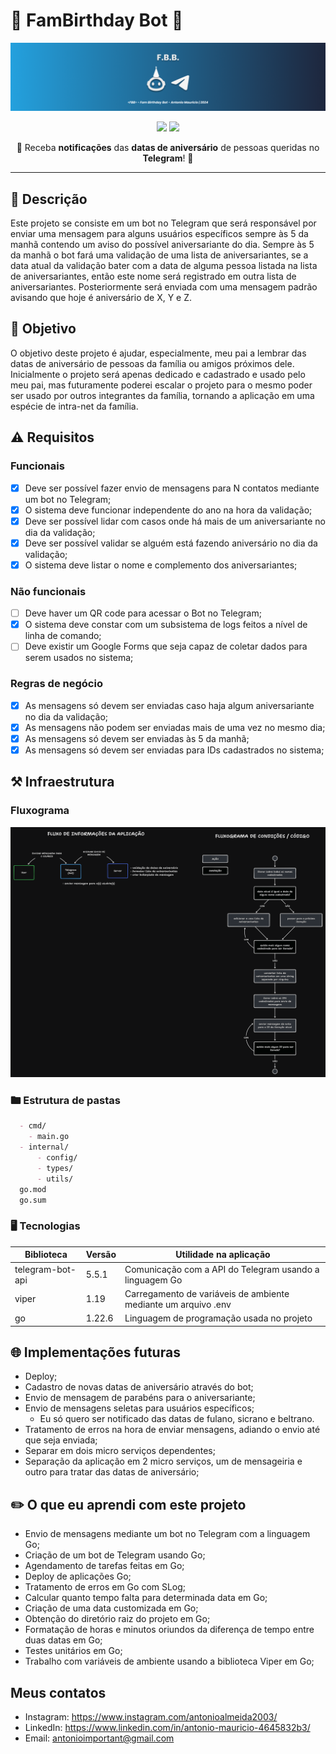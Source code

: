 # 🎂 FamBirthday Bot 🤖

![](https://github.com/Dedo-Finger2/fam-birthday-bot/blob/master/public/images/cover.png?raw=true)

<p align="center">
	<img src="https://img.shields.io/badge/go-%2300ADD8.svg?style=for-the-badge&logo=go&logoColor=white" />
	<img src="https://img.shields.io/badge/Telegram-2CA5E0?style=for-the-badge&logo=telegram&logoColor=white" />
</p>

<p align="center">🚀 Receba <strong>notificações</strong> das <strong>datas de aniversário</strong> de pessoas queridas no <strong>Telegram</strong>! 🚀</p>

---

## 📔 Descrição

Este projeto se consiste em um bot no Telegram que será responsável por enviar uma mensagem para alguns usuários específicos sempre às 5 da manhã contendo um aviso do possível aniversariante do dia. Sempre às 5 da manhã o bot fará uma validação de uma lista de aniversariantes, se a data atual da validação bater com a data de alguma pessoa listada na lista de aniversariantes, então este nome será registrado em outra lista de aniversariantes. Posteriormente será enviada com uma mensagem padrão avisando que hoje é aniversário de X, Y e Z.

## 🎯 Objetivo

O objetivo deste projeto é ajudar, especialmente, meu pai a lembrar das datas de aniversário de pessoas da família ou amigos próximos dele. Inicialmente o projeto será apenas dedicado e cadastrado e usado pelo meu pai, mas futuramente poderei escalar o projeto para o mesmo poder ser usado por outros integrantes da família, tornando a aplicação em uma espécie de intra-net da família.

## ⚠️ Requisitos

### Funcionais

- [x] Deve ser possível fazer envio de mensagens para N contatos mediante um bot no Telegram;
- [x] O sistema deve funcionar independente do ano na hora da validação;
- [x] Deve ser possível lidar com casos onde há mais de um aniversariante no dia da validação;
- [x] Deve ser possível validar se alguém está fazendo aniversário no dia da validação;
- [x] O sistema deve listar o nome e complemento dos aniversariantes;

### Não funcionais

- [ ] Deve haver um QR code para acessar o Bot no Telegram;
- [x] O sistema deve constar com um subsistema de logs feitos a nível de linha de comando;
- [ ] Deve existir um Google Forms que seja capaz de coletar dados para serem usados no sistema;

### Regras de negócio

- [x] As mensagens só devem ser enviadas caso haja algum aniversariante no dia da validação;
- [x] As mensagens não podem ser enviadas mais de uma vez no mesmo dia;
- [x] As mensagens só devem ser enviadas às 5 da manhã;
- [x] As mensagens só devem ser enviadas para IDs cadastrados no sistema;

## ⚒️ Infraestrutura

### Fluxograma

![](https://github.com/Dedo-Finger2/fam-birthday-bot/blob/master/public/images/diagram.png?raw=true)

### 🖿 Estrutura de pastas

```markdown
  - cmd/
  	- main.go
  - internal/
	  - config/
	  - types/
	  - utils/
  go.mod
  go.sum
```

### 🖥️ Tecnologias

|Biblioteca|Versão|Utilidade na aplicação|
|---|---|---|
|telegram-bot-api|5.5.1|Comunicação com a API do Telegram usando a linguagem Go|
|viper|1.19|Carregamento de variáveis de ambiente mediante um arquivo .env|
|go|1.22.6|Linguagem de programação usada no projeto|

## 🌐 Implementações futuras

- Deploy;
- Cadastro de novas datas de aniversário através do bot;
- Envio de mensagem de parabéns para o aniversariante;
- Envio de mensagens seletas para usuários específicos;
	- Eu só quero ser notificado das datas de fulano, sicrano e beltrano.
- Tratamento de erros na hora de enviar mensagens, adiando o envio até que seja enviada;
- Separar em dois micro serviços dependentes;
- Separação da aplicação em 2 micro serviços, um de mensageiria e outro para tratar das datas de aniversário;

## ✏️ O que eu aprendi com este projeto

- Envio de mensagens mediante um bot no Telegram com a linguagem Go;
- Criação de um bot de Telegram usando Go;
- Agendamento de tarefas feitas em Go;
- Deploy de aplicações Go;
- Tratamento de erros em Go com SLog;
- Calcular quanto tempo falta para determinada data em Go;
- Criação de uma data customizada em Go;
- Obtenção do diretório raiz do projeto em Go;
- Formatação de horas e minutos oriundos da diferença de tempo entre duas datas em Go;
- Testes unitários em Go;
- Trabalho com variáveis de ambiente usando a biblioteca Viper em Go;

## Meus contatos

- Instagram: https://www.instagram.com/antonioalmeida2003/
- LinkedIn: https://www.linkedin.com/in/antonio-mauricio-4645832b3/
- Email: antonioimportant@gmail.com
